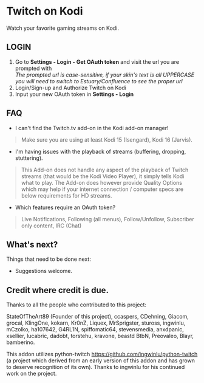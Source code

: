 Twitch on Kodi
==================

Watch your favorite gaming streams on Kodi.

LOGIN
----------------

1. Go to __Settings - Login - Get OAuth token__ and visit the url you are prompted with  
   _The prompted url is case-sensitive, if your skin's text is all UPPERCASE you will need to switch to Estuary/Confluence to see the proper url_
2. Login/Sign-up and Authorize Twitch on Kodi
3. Input your new OAuth token in __Settings - Login__

FAQ
----------------

* I can't find the Twitch.tv add-on in the Kodi add-on manager!

> Make sure you are using at least Kodi 15 (Isengard), Kodi 16 (Jarvis).

* I'm having issues with the playback of streams (buffering, dropping, stuttering).

> This Add-on does not handle any aspect of the playback of Twitch streams (that would be the Kodi Video Player), it simply tells Kodi what to play.
> The Add-on does however provide Quality Options which may help if your internet connection / computer specs are below requirements for HD streams.

* Which features require an OAuth token?

> Live Notifications, Following (all menus), Follow/Unfollow, Subscriber only content, IRC (Chat)

What's next?
----------------

Things that need to be done next:

* Suggestions welcome.

Credit where credit is due.
-------------

Thanks to all the people who contributed to this project:

StateOfTheArt89 (Founder of this project), ccaspers, CDehning, Giacom, grocal, KlingOne, kokarn, Kr0nZ, Liquex, MrSprigster, stuross, ingwinlu, mCzolko, ha107642, G4RL1N, spiffomatic64, stevensmedia, anxdpanic, xsellier, lucabric, dadobt, torstehu, kravone, beastd BtbN, Preovaleo, Blayr, bamberino.

This addon utilizes python-twitch https://github.com/ingwinlu/python-twitch (a project which derived from an early version of this addon and has grown to deserve recognition of its own). Thanks to ingwinlu for his continued work on the project.
